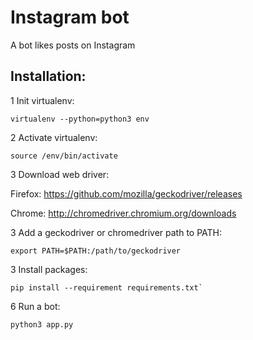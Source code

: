 # Instagram bot

A bot likes posts on Instagram

## Installation:

1 Init virtualenv:

~~~~
virtualenv --python=python3 env
~~~~

2 Activate virtualenv:

~~~~
source /env/bin/activate
~~~~

3 Download web driver:

Firefox:  https://github.com/mozilla/geckodriver/releases

Chrome: http://chromedriver.chromium.org/downloads


3 Add a geckodriver or chromedriver path to PATH:

~~~~
export PATH=$PATH:/path/to/geckodriver
~~~~

3 Install packages:

~~~~
pip install --requirement requirements.txt`

~~~~

6 Run a bot:

~~~~
python3 app.py
~~~~
